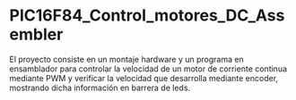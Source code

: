 # PIC16F84_Control_motores_DC_Assembler
 El proyecto consiste en un montaje hardware y un programa en ensamblador para controlar la velocidad de un motor de corriente continua mediante PWM y verificar la velocidad que desarrolla mediante encoder, mostrando dicha información en barrera de leds.
